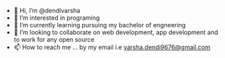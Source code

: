 - 👋 Hi, I’m @dendivarsha
- 👀 I’m interested in programing
- 🌱 I’m currently learning pursuing my bachelor of engneering
- 💞️ I’m looking to collaborate on web development, app development and to work for any open source
- 📫 How to reach me ... by my email i.e varsha.dendi9676@gmail.com

<!---
dendivarsha/dendivarsha is a ✨ special ✨ repository because its `README.md` (this file) appears on your GitHub profile.
You can click the Preview link to take a look at your changes.
--->
